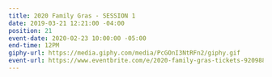 ```yaml
---
title: 2020 Family Gras - SESSION 1
date: 2019-03-21 12:21:00 -04:00
position: 21
event-date: 2020-02-23 10:00:00 -05:00
end-time: 12PM
giphy-url: https://media.giphy.com/media/PcGOnI3NtRFn2/giphy.gif
event-url: https://www.eventbrite.com/e/2020-family-gras-tickets-92098871203
---
```


